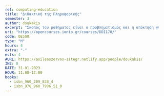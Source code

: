 ```yaml
---
ref: computing-education
title: "Διδακτική της Πληροφορικής"
semester: 3
author: doukakis
excerpt: "Σκοπός του μαθήματος είναι ο προβληματισμός και η απόκτηση γνώσεων: 1.για θέματα που αφορούν τις σπουδές στην πληροφορική, 2.για έννοιες που συνδέονται με τις θεωρίες της μάθησης και της διδακτικής της πληροφορικής. Πιο αναλυτικά στο μάθημα περιλαμβάνονται οι παρακάτω ενότητες: Η πληροφορική στην εκπαίδευση: γνωστικό αντικείμενο και εκπαιδευτικό μέσο, Το πρόγραμμα σπουδών πληροφορικής στην ελληνική εκπαίδευση, ο προγραμματισμός ως γνωστικό αντικείμενο, προγραμματιστικά εργαλεία. Μάθηση, διδασκαλία και εκπαιδευτικές τεχνικές, μεθοδολογίες και μέσα διδασκαλίας, σενάρια διδασκαλίας, αξιολόγηση μαθητή"
uri: "https://opencourses.ionio.gr/courses/DDI170/"
code: ΘΕ500
type: "M"
hours: 4
extra: "-"
ects: 4
AURL: https://axileaszervos-sitegr.netlify.app/people/doukakis/
IN2: 8
DATE: 31-01-2023  
HOUR: 11:00-13:00 
books:
  - isbn_960_209_838_4
  - isbn_978_960_7996_51_0
---
```


